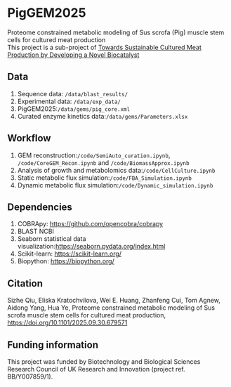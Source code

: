 # PigGEM2025
Proteome constrained metabolic modeling of Sus scrofa (Pig) muscle stem cells for cultured meat production<br>
This project is a sub-project of [Towards Sustainable Cultured Meat Production by Developing a Novel Biocatalyst](https://ibme.ox.ac.uk/research/tissue-engineering/research-areas/simcells-for-cultured-meat/)
## Data
1. Sequence data: `/data/blast_results/`<br>
2. Experimental data: `/data/exp_data/`<br>
3. PigGEM2025:`/data/gems/pig_core.xml` <br>
4. Curated enzyme kinetics data:`/data/gems/Parameters.xlsx` <br>
## Workflow
1. GEM reconstruction:`/code/SemiAuto_curation.ipynb`, `/code/CoreGEM_Recon.ipynb` and `/code/BiomassApprox.ipynb`<br>
2. Analysis of growth and metabolomics data:`/code/CellCulture.ipynb` <br>
3. Static metabolic flux simulation:`/code/FBA_Simulation.ipynb` <br>
4. Dynamic metabolic flux simulation:`/code/Dynamic_simulation.ipynb` <br>
## Dependencies
1. COBRApy: https://github.com/opencobra/cobrapy
2. BLAST NCBI
3. Seaborn statistical data visualization:https://seaborn.pydata.org/index.html
4. Scikit-learn: https://scikit-learn.org/
5. Biopython: https://biopython.org/
## Citation
Sizhe Qiu, Eliska Kratochvilova, Wei E. Huang, Zhanfeng Cui, Tom Agnew, Aidong Yang, Hua Ye, Proteome constrained metabolic modeling of Sus scrofa muscle stem cells for cultured meat production, https://doi.org/10.1101/2025.09.30.679571
## Funding information
This project was funded by Biotechnology and Biological Sciences Research Council of UK Research and Innovation (project ref. BB/Y007859/1).

